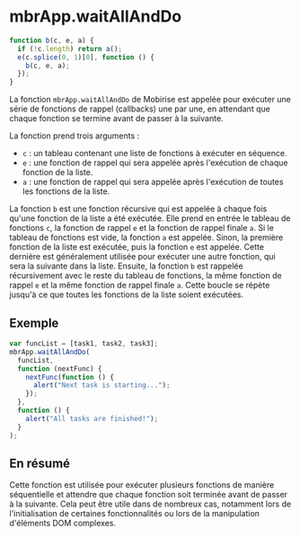 # mbrApp.waitAllAndDo

```js
function b(c, e, a) {
  if (!c.length) return a();
  e(c.splice(0, 1)[0], function () {
    b(c, e, a);
  });
}
```

La fonction `mbrApp.waitAllAndDo` de Mobirise est appelée pour exécuter une série de fonctions de rappel (callbacks) une par une, en attendant que chaque fonction se termine avant de passer à la suivante.

La fonction prend trois arguments :

- `c` : un tableau contenant une liste de fonctions à exécuter en séquence.
- `e` : une fonction de rappel qui sera appelée après l'exécution de chaque fonction de la liste.
- `a` : une fonction de rappel qui sera appelée après l'exécution de toutes les fonctions de la liste.

La fonction `b` est une fonction récursive qui est appelée à chaque fois qu'une fonction de la liste a été exécutée. Elle prend en entrée le tableau de fonctions `c`, la fonction de rappel `e` et la fonction de rappel finale `a`. Si le tableau de fonctions est vide, la fonction `a` est appelée. Sinon, la première fonction de la liste est exécutée, puis la fonction `e` est appelée. Cette dernière est généralement utilisée pour exécuter une autre fonction, qui sera la suivante dans la liste. Ensuite, la fonction `b` est rappelée récursivement avec le reste du tableau de fonctions, la même fonction de rappel `e` et la même fonction de rappel finale `a`. Cette boucle se répète jusqu'à ce que toutes les fonctions de la liste soient exécutées.

## Exemple

```js
var funcList = [task1, task2, task3];
mbrApp.waitAllAndDo(
  funcList,
  function (nextFunc) {
    nextFunc(function () {
      alert("Next task is starting...");
    });
  },
  function () {
    alert("All tasks are finished!");
  }
);
```

## En résumé

Cette fonction est utilisée pour exécuter plusieurs fonctions de manière séquentielle et attendre que chaque fonction soit terminée avant de passer à la suivante. Cela peut être utile dans de nombreux cas, notamment lors de l'initialisation de certaines fonctionnalités ou lors de la manipulation d'éléments DOM complexes.
